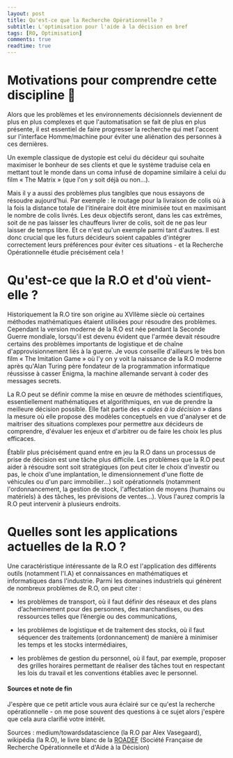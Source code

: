 ```yaml
---
layout: post
title: Qu'est-ce que la Recherche Opérationnelle ?
subtitle: L'optimisation pour l'aide à la décision en bref
tags: [RO, Optimisation]
comments: true
readtime: true
---
```


# Motivations pour comprendre cette discipline 🤖

Alors que les problèmes et les environnements décisionnels deviennent de plus en plus complexes et que l'automatisation se fait de plus en plus présente, il est essentiel de faire progresser la recherche qui met l'accent sur l'interface Homme/machine pour éviter une aliénation des personnes à ces dernières.

Un exemple classique de dystopie est celui du décideur qui souhaite maximiser le bonheur de ses clients et que le système traduise cela en mettant tout le monde dans un coma infusé de dopamine similaire à celui du film « The Matrix » (que l'on y soit déjà ou non...).

Mais il y a aussi des problèmes plus tangibles que nous essayons de résoudre aujourd'hui. Par exemple : le routage pour la livraison de colis où à la fois la distance totale de l'itinéraire doit être minimisée tout en maximisant le nombre de colis livrés. Les deux objectifs seront, dans les cas extrêmes, soit de ne pas laisser les chauffeurs livrer de colis, soit de ne pas leur laisser de temps libre. Et ce n'est qu'un exemple parmi tant d'autres. Il est donc crucial que les futurs décideurs soient capables d'intégrer correctement leurs préférences pour éviter ces situations - et la Recherche Opérationnelle étudie précisément cela !


# Qu'est-ce que la R.O et d'où vient-elle ?

Historiquement la R.O tire son origine au XVIIème siècle où certaines méthodes mathématiques étaient utilisées pour résoudre des problèmes. Cependant la version moderne de la R.O est née pendant la Seconde Guerre mondiale, lorsqu'il est devenu évident que l'armée devait résoudre certains des problèmes importants de logistique et de chaîne d'approvisionnement liés à la guerre. Je vous conseille d'ailleurs le très bon film « The Imitation Game » où l'y on y voit la naissance de la R.O moderne après qu'Alan Turing père fondateur de la programmation informatique réussisse à casser Enigma, la machine allemande servant à coder des messages secrets.

La R.O peut se définir comme la mise en œuvre de méthodes scientifiques, essentiellement mathématiques et algorithmiques, en vue de prendre la meilleure décision possible. Elle fait partie des « *aides à la décision* » dans la mesure où elle propose des modèles conceptuels en vue d'analyser et de maitriser des situations complexes pour permettre aux décideurs de comprendre, d'évaluer les enjeux et d'arbitrer ou de faire les choix les plus efficaces.

Établir plus précisément quand entre en jeu la R.O dans un processus de prise de décision est une tâche plus difficile. Les problèmes que la R.O peut aider à résoudre sont soit stratégiques (on peut citer le choix d'investir ou pas, le choix d'une implantation, le dimensionnement d'une flotte de véhicules ou d'un parc immobilier…) soit opérationnels (notamment l'ordonnancement, la gestion de stock, l'affectation de moyens (humains ou matériels) à des tâches, les prévisions de ventes…). Vous l'aurez compris la R.O peut intervenir à plusieurs endroits.


# Quelles sont les applications actuelles de la R.O ?

Une caractéristique intéressante de la R.O est l'application des différents outils (notamment l'I.A) et connaissances en mathématiques et informatiques dans l'industrie.
Parmi les domaines industriels qui génèrent de nombreux problèmes de R.O, on peut citer :

* les problèmes de transport, où il faut définir des
réseaux et des plans d’acheminement pour des personnes, des marchandises, ou des ressources telles que l’énergie ou des communications,

* les problèmes de logistique et de traitement des stocks, où il faut séquencer des traitements (ordonnancement) de manière à minimiser les temps et les stocks intermédiaires,

* les problèmes de gestion du personnel, où il faut, par exemple, proposer des grilles horaires permettant de réaliser des tâches tout en respectant les lois du travail et les conventions établies avec le personnel.




#### Sources et note de fin

J'espère que ce petit article vous aura éclairé sur ce qu'est la recherche opérationnelle - on me pose souvent des questions à ce sujet alors j'espère que cela aura clarifié votre intérêt.


Sources : medium/towardsdatascience (la R.O par Alex Vasegaard), wikipédia (la R.O), le livre blanc de la [ROADEF](https://www.roadef.org/societe-francaise-recherche-operationnelle-aide-decision) (Société Française de Recherche Opérationnelle et d'Aide à la Décision)
